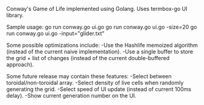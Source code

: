 Conway's Game of Life implemented using Golang.
Uses termbox-go UI library.

Sample usage:
	go run conway.go ui.go
	go run conway.go ui.go -size=20
	go run conway.go ui.go -input="glider.txt"

Some possible optimizations include:
	-Use the Hashlife memoized algorithm (instead of the current naive implementation).
	-Use a single buffer to store the grid + list of changes (instead of the current double-buffered approach).

Some future release may contain these features:
	-Select between toroidal/non-toroidal array.
	-Select density of live cells when randomly generating the grid.
	-Select speed of UI update (instead of current 100ms delay).
	-Show current generation number on the UI.
